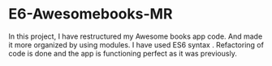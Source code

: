 # E6-Awesomebooks-MR
In this project, I have restructured my Awesome books app code. And made it more organized by using modules. I have used ES6 syntax . Refactoring of code is done and the app is functioning perfect as it was previously.
